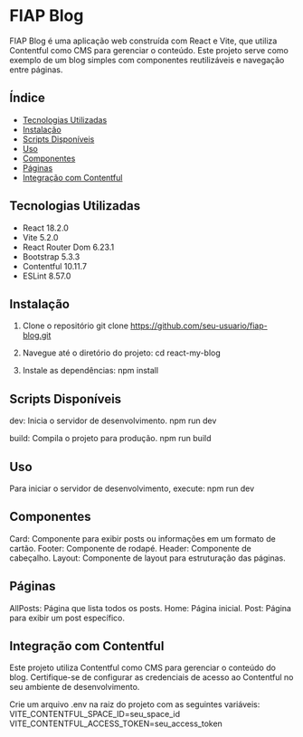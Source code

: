 # FIAP Blog

FIAP Blog é uma aplicação web construída com React e Vite, que utiliza Contentful como CMS para gerenciar o conteúdo. Este projeto serve como exemplo de um blog simples com componentes reutilizáveis e navegação entre páginas.

## Índice

- [Tecnologias Utilizadas](#tecnologias-utilizadas)
- [Instalação](#instalação)
- [Scripts Disponíveis](#scripts-disponíveis)
- [Uso](#uso)
- [Componentes](#componentes)
- [Páginas](#páginas)
- [Integração com Contentful](#integração-com-contentful)

## Tecnologias Utilizadas

- React 18.2.0
- Vite 5.2.0
- React Router Dom 6.23.1
- Bootstrap 5.3.3
- Contentful 10.11.7
- ESLint 8.57.0

## Instalação

1. Clone o repositório
git clone https://github.com/seu-usuario/fiap-blog.git

2. Navegue até o diretório do projeto:
cd react-my-blog

3. Instale as dependências:
npm install

## Scripts Disponíveis

dev: Inicia o servidor de desenvolvimento.
npm run dev

build: Compila o projeto para produção.
npm run build


## Uso
Para iniciar o servidor de desenvolvimento, execute:
npm run dev


## Componentes
Card: Componente para exibir posts ou informações em um formato de cartão.
Footer: Componente de rodapé.
Header: Componente de cabeçalho.
Layout: Componente de layout para estruturação das páginas.

## Páginas
AllPosts: Página que lista todos os posts.
Home: Página inicial.
Post: Página para exibir um post específico.

## Integração com Contentful
Este projeto utiliza Contentful como CMS para gerenciar o conteúdo do blog. Certifique-se de configurar as credenciais de acesso ao Contentful no seu ambiente de desenvolvimento.

Crie um arquivo .env na raiz do projeto com as seguintes variáveis:
VITE_CONTENTFUL_SPACE_ID=seu_space_id
VITE_CONTENTFUL_ACCESS_TOKEN=seu_access_token


